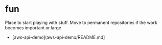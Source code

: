 # fun
Place to start playing with stuff.  Move to permanent repositories if the work becomes important or large

- [aws-api-demo](aws-api-demo/README.md]
